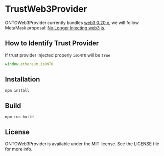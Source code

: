 # TrustWeb3Provider


ONTOWeb3Provider currently bundles [web3 0.20.x](https://github.com/trustwallet/trust-web3-provider/blob/master/src/package.json#L22), we will follow MetaMask proposal: [No Longer Injecting web3.js](https://medium.com/metamask/no-longer-injecting-web3-js-4a899ad6e59e).

## How to Identify Trust Provider

If trust provider injected properly `isONTO` will be `true`

```javascript
window.ethereum.isONTO
```

## Installation

```
npm install
```

## Build
```
npm run build
```

## License

ONTOWeb3Provider is available under the MIT license. See the LICENSE file for more info.
